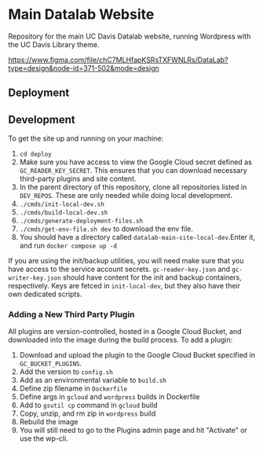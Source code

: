 # Main Datalab Website

Repository for the main UC Davis Datalab website, running Wordpress with the UC Davis Library theme.

https://www.figma.com/file/chC7MLHfapKSRsTXFWNLRs/DataLab?type=design&node-id=371-502&mode=design

## Deployment

## Development

To get the site up and running on your machine:

1. `cd deploy`
2. Make sure you have access to view the Google Cloud secret defined as `GC_READER_KEY_SECRET`. This ensures that you can download necessary third-party plugins and site content.
3. In the parent directory of this repository, clone all repositories listed in `DEV_REPOS`. These are only needed while doing local development.
4. `./cmds/init-local-dev.sh`
5. `./cmds/build-local-dev.sh`
6. `./cmds/generate-deployment-files.sh`
7. `./cmds/get-env-file.sh dev` to download the env file.
8. You should have a directory called `datalab-main-site-local-dev`.Enter it, and run `docker compose up -d`

If you are using the init/backup utilities, you will need make sure that you have access to the service account secrets. `gc-reader-key.json` and `gc-writer-key.json` should have content for the init and backup containers, respectively. Keys are fetced in `init-local-dev`, but they also have their own dedicated scripts.

### Adding a New Third Party Plugin
All plugins are version-controlled, hosted in a Google Cloud Bucket, and downloaded into the image during the build process. To add a plugin:
1. Download and upload the plugin to the Google Cloud Bucket specified in `GC_BUCKET_PLUGINS`.
2. Add the version to `config.sh`
3. Add as an environmental variable to `build.sh`
4. Define zip filename in `Dockerfile`
5. Define args in `gcloud` and `wordpress` builds in Dockerfile
6. Add to `gsutil cp` command in `gcloud` build
7. Copy, unzip, and rm zip in `wordpress` build
8. Rebuild the image
9. You will still need to go to the Plugins admin page and hit "Activate" or use the wp-cli.

